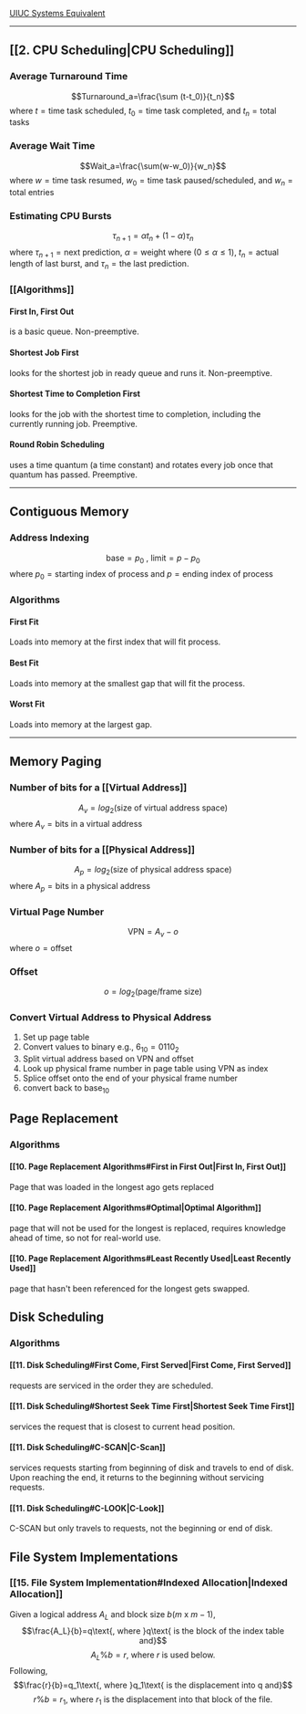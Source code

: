 [UIUC Systems Equivalent](https://www.cs.uic.edu/~jbell/CourseNotes/OperatingSystems/)

___
## [[2. CPU Scheduling|CPU Scheduling]]

### Average Turnaround Time
$$Turnaround_a=\frac{\sum (t-t_0)}{t_n}$$
where $t=\text{time task scheduled, }$
$t_0=\text{time task completed, and }$
$t_n=\text{total tasks}$

### Average Wait Time
$$Wait_a=\frac{\sum(w-w_0)}{w_n}$$
where $w=\text{time task resumed, }$
$w_0=\text{time task paused/scheduled, and }$
$w_n=\text{total entries}$

### Estimating CPU Bursts
$$\tau_{n+1}=\alpha t_n+(1-\alpha)\tau_n$$
where $\tau_{n+1}=\text{next prediction, }$
$\alpha=\text{weight where }(0\leq\alpha\leq1)\text{, }$
$t_n=\text{actual length of last burst, and}$
$\tau_n=\text{the last prediction}$. 

### [[Algorithms]]

#### First In, First Out
is a basic queue. Non-preemptive. 
#### Shortest Job First
looks for the shortest job in ready queue and runs it. Non-preemptive.
#### Shortest Time to Completion First
looks for the job with the shortest time to completion, including the currently running job. Preemptive. 
#### Round Robin Scheduling
uses a time quantum (a time constant) and rotates every job once that quantum has passed. Preemptive. 

___

## Contiguous Memory

### Address Indexing
$$\text{base}=p_0\text{ , }\text{limit}=p-p_0$$
where $p_0=\text{starting index of process and}$
$p = \text{ending index of process}$

### Algorithms
#### First Fit
Loads into memory at the first index that will fit process.  
#### Best Fit
Loads into memory at the smallest gap that will fit the process. 
#### Worst Fit
Loads into memory at the largest gap. 
___
## Memory Paging

### Number of bits for a [[Virtual Address]]
$$A_v=log_2(\text{size of virtual address space})$$
where $A_v=\text{bits in a virtual address}$

### Number of bits for a [[Physical Address]]
$$A_p=log_2(\text{size of physical address space})$$
where $A_p=\text{bits in a physical address}$

### Virtual Page Number
$$\text{VPN}=A_v-o$$
where $o=\text{offset}$

### Offset
$$o=log_2(\text{page/frame size})$$
### Convert Virtual Address to Physical Address
1. Set up page table
2. Convert values to binary e.g., $6_{10}=0110_2$
3. Split virtual address based on VPN and offset
4. Look up physical frame number in page table using VPN as index
5. Splice offset onto the end of your physical frame number
6. convert back to $\text{base}_{10}$

## Page Replacement

### Algorithms
#### [[10. Page Replacement Algorithms#First in First Out|First In, First Out]]
Page that was loaded in the longest ago gets replaced
#### [[10. Page Replacement Algorithms#Optimal|Optimal Algorithm]]
page that will not be used for the longest is replaced, requires knowledge ahead of time, so not for real-world use. 
#### [[10. Page Replacement Algorithms#Least Recently Used|Least Recently Used]]
page that hasn't been referenced for the longest gets swapped. 

## Disk Scheduling

### Algorithms
#### [[11. Disk Scheduling#First Come, First Served|First Come, First Served]]
requests are serviced in the order they are scheduled. 
#### [[11. Disk Scheduling#Shortest Seek Time First|Shortest Seek Time First]]
services the request that is closest to current head position. 
#### [[11. Disk Scheduling#C-SCAN|C-Scan]]
services requests starting from beginning of disk and travels to end of disk. Upon reaching the end, it returns to the beginning without servicing requests. 
#### [[11. Disk Scheduling#C-LOOK|C-Look]]
C-SCAN but only travels to requests, not the beginning or end of disk. 

## File System Implementations
### [[15. File System Implementation#Indexed Allocation|Indexed Allocation]]
Given a logical address $A_L$ and block size $b(m\text{ x }m-1)$, 
$$\frac{A_L}{b}=q\text{, where }q\text{ is the block of the index table and}$$
$$A_L\%b=r\text{, where }r\text{ is used below. }$$
$\text{Following, }$
$$\frac{r}{b}=q_1\text{, where }q_1\text{ is the displacement into q and}$$
$$r\%b=r_1\text{, where }r_1\text{ is the displacement into that block of the file. }$$



